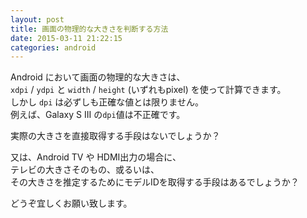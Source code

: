 ```yaml
---
layout: post
title: 画面の物理的な大きさを判断する方法
date: 2015-03-11 21:22:15
categories: android
---
```

<p>Android において画面の物理的な大きさは、<br>
<code>xdpi</code> / <code>ydpi</code> と <code>width</code> / <code>height</code> (いずれもpixel) を使って計算できます。<br>
しかし <code>dpi</code> は必ずしも正確な値とは限りません。<br>
例えば、Galaxy S III の<code>dpi</code>値は不正確です。</p>

<p>実際の大きさを直接取得する手段はないでしょうか？</p>

<p>又は、Android TV や HDMI出力の場合に、<br>
テレビの大きさそのもの、或るいは、<br>
その大きさを推定するためにモデルIDを取得する手段はあるでしょうか？</p>

<p>どうぞ宜しくお願い致します。</p>
